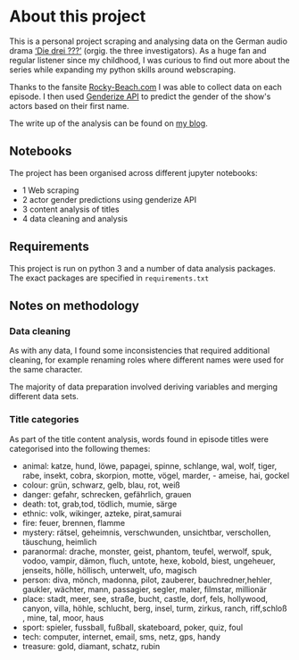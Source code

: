 # About this project

This is a personal project scraping and analysing data on the German audio drama [‘Die drei ???’](https://de.wikipedia.org/wiki/Die_drei_%3F%3F%3F) (orgig. the three investigators). As a huge fan and regular listener since my childhood, I was curious to find out more about the series while expanding my python skills around webscraping. 

Thanks to the fansite [Rocky-Beach.com](https://www.rocky-beach.com/php/wordpress/) I was able to collect data on each episode. I then used [Genderize API](https://github.com/SteelPangolin/genderize) to predict the gender of the show's actors based on their first name. 

The write up of the analysis can be found on [my blog](https://inside-numbers.com/exploring-the-most-popular-german-audio-drama-die-drei-fragezeichen). 

## Notebooks

The project has been organised across different jupyter notebooks:

- 1 Web scraping
- 2 actor gender predictions using genderize API
- 3 content analysis of titles
- 4 data cleaning and analysis

## Requirements
This project is run on python 3 and a number of data analysis packages.
The exact packages are specified in ```requirements.txt``` 

## Notes on methodology

### Data cleaning

As with any data, I found some inconsistencies that required additional cleaning, for example renaming roles where different names were used for the same character. 

The majority of data preparation involved deriving variables and merging different data sets.


### Title categories
As part of the title content analysis, words found in episode titles were categorised into the following themes:

- animal: katze, hund, löwe, papagei, spinne, schlange, wal, wolf, tiger, rabe, insekt, cobra, skorpion, motte, vögel, marder, - ameise, hai, gockel
- colour: grün, schwarz, gelb, blau, rot, weiß
- danger: gefahr, schrecken, gefährlich, grauen
- death: tot, grab,tod, tödlich, mumie, särge
- ethnic: volk, wikinger, azteke, pirat,samurai
- fire: feuer, brennen, flamme
- mystery: rätsel, geheimnis, verschwunden, unsichtbar, verschollen, täuschung, heimlich
- paranormal: drache, monster, geist, phantom, teufel, werwolf, spuk, vodoo, vampir, dämon, fluch, untote, hexe, kobold, biest, ungeheuer, jenseits, hölle, höllisch, unterwelt, ufo, magisch
- person: diva, mönch,  madonna, pilot, zauberer, bauchredner,hehler, gaukler, wächter, mann, passagier, segler, maler, filmstar, millionär
- place: stadt, meer, see, straße, bucht, castle, dorf, fels, hollywood, canyon, villa, höhle, schlucht, berg, insel, turm, zirkus, ranch, riff,schloß , mine, tal, moor, haus
- sport: spieler, fussball, fußball, skateboard, poker, quiz, foul
- tech: computer, internet, email, sms, netz, gps, handy
- treasure: gold, diamant, schatz, rubin


